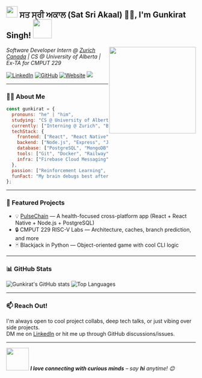 <h2><img src="https://emojis.slackmojis.com/emojis/images/1531849430/4246/blob-sunglasses.gif" width="30"/> ਸਤ ਸ੍ਰੀ ਅਕਾਲ (Sat Sri Akaal) 🙏🏻, I'm Gunkirat Singh! <img src="https://media.giphy.com/media/12oufCB0MyZ1Go/giphy.gif" width="50"></h2>
<img align="right" src="https://media.giphy.com/media/M9gbBd9nbDrOTu1Mqx/giphy.gif" width="230">

<p><em>Software Developer Intern @ <a href="https://www.zurichcanada.com/">Zurich Canada</a> | CS @ University of Alberta | Ex-TA for CMPUT 229</em></p>

[![LinkedIn](https://img.shields.io/badge/-Gunkirat-blue?style=flat-square&logo=Linkedin&logoColor=white&link=https://www.linkedin.com/in/gunkirat-singh/)](https://www.linkedin.com/in/gunkirat-singh/)
[![GitHub](https://img.shields.io/github/followers/gunkiratsingh?label=Follow&style=social)](https://github.com/gunkiratsingh)
[![Website](https://img.shields.io/badge/Portfolio-gunkiratsingh.com-46a2f1?style=flat-square&logo=Google-Chrome&logoColor=white)](https://gunkiratsingh.com)
![](https://visitor-badge.glitch.me/badge?page_id=gunkiratsingh.gunkiratsingh)

---

### 🧑‍💻 About Me

```js
const gunkirat = {
  pronouns: "he" | "him",
  studying: "CS @ University of Alberta",
  currently: ["Interning @ Zurich", "Building PulseChain 🚀"],
  techStack: {
    frontend: ["React", "React Native", "Tailwind", "Next.js"],
    backend: ["Node.js", "Express", "Java (Spring Boot)", "REST APIs"],
    database: ["PostgreSQL", "MongoDB", "Firebase"],
    tools: ["Git", "Docker", "Railway", "Render", "Vite"],
    infra: ["Firebase Cloud Messaging", "AWS (basic)"]
  },
  passion: ["Reinforcement Learning", "GPU Computing", "Architecture"],
  funFact: "My brain debugs best after midnight with LoFi 🎧 & Chai ☕"
};
```

---

### 🚀 Featured Projects

- 💡 [PulseChain](https://github.com/PulseChain-org) — A health-focused cross-platform app (React + React Native + Node.js + PostgreSQL)
- 🔒 CMPUT 229 RISC-V Labs — Architecture, caches, branch prediction, and more
- 🃏 Blackjack in Python — Object-oriented game with cool CLI logic

---

### 📊 GitHub Stats

![Gunkirat's GitHub stats](https://github-readme-stats.vercel.app/api?username=gunkirat15&show_icons=true&theme=radical)
![Top Languages](https://github-readme-stats.vercel.app/api/top-langs/?username=gunkirat15&layout=compact&theme=radical)
<!--START_SECTION:waka-->
<!--END_SECTION:waka-->

---

### 📫 Reach Out!

I'm always open to cool project collabs, deep tech talks, or just vibing over side projects.  
DM me on [LinkedIn](https://www.linkedin.com/in/gunkirat-singh/) or hit me up through GitHub discussions/issues.

---

<img src="https://media.giphy.com/media/LnQjpWaON8nhr21vNW/giphy.gif" width="60">  
<em><b>I love connecting with curious minds</b> – say <b>hi</b> anytime! 😊</em>
